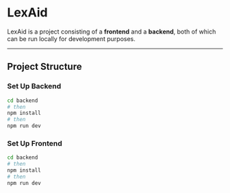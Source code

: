 # LexAid

LexAid is a project consisting of a **frontend** and a **backend**, both of which can be run locally for development purposes.

---

## Project Structure

### Set Up Backend

```bash
cd backend
# then
npm install
# then
npm run dev
```

### Set Up Frontend

```bash
cd backend
# then
npm install
# then
npm run dev
```

